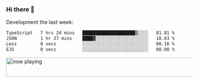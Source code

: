 ### Hi there 👋

Development the last week:
<!--START_SECTION:waka-->

```txt
TypeScript   7 hrs 24 mins   ████████████████████▒░░░░   81.81 %
JSON         1 hr 37 mins    ████▓░░░░░░░░░░░░░░░░░░░░   18.03 %
Less         0 secs          ░░░░░░░░░░░░░░░░░░░░░░░░░   00.16 %
EJS          0 secs          ░░░░░░░░░░░░░░░░░░░░░░░░░   00.00 %
```

<!--END_SECTION:waka-->

<!--
**JASONPANGGO/jasonpanggo** is a ✨ _special_ ✨ repository because its `README.md` (this file) appears on your GitHub profile.

Here are some ideas to get you started:

- 🔭 I’m currently working on ...
- 🌱 I’m currently learning ...
- 👯 I’m looking to collaborate on ...
- 🤔 I’m looking for help with ...
- 💬 Ask me about ...
- 📫 How to reach me: ...
- 😄 Pronouns: ...
- ⚡ Fun fact: ...
-->

<a href="https://volt.fm/user/q8yd9e79csfr57rt" target="_blank"><img src="https://spotify-badge-egoist.vercel.app/api/now-playing" width="540" height="52" alt="now playing"></a>
